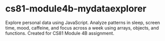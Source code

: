 # cs81-module4b-mydataexplorer
Explore personal data using JavaScript. Analyze patterns in sleep, screen time, mood, caffeine, and focus across a week using arrays, objects, and functions. Created for CS81 Module 4B assignment.
